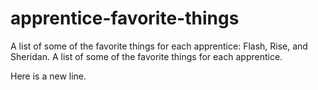 # apprentice-favorite-things

A list of some of the favorite things for each apprentice: Flash, Rise, and Sheridan.
A list of some of the favorite things for each apprentice.

Here is a new line.
